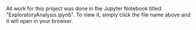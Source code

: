 All work for this project was done in the Jupyter Notebook titled "ExploratoryAnalysis.ipynb". To view it, simply click the file name above and it will open in your browser.
